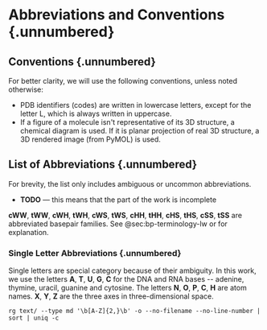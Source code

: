 # Abbreviations and Conventions {.unnumbered}


## Conventions {.unnumbered}

For better clarity, we will use the following conventions, unless noted otherwise:

* PDB identifiers (codes) are written in lowercase letters, except for the letter L, which is always written in uppercase.
* If a figure of a molecule isn't representative of its 3D structure, a chemical diagram is used. If it is planar projection of real 3D structure, a 3D rendered image (from PyMOL) is used.

## List of Abbreviations {.unnumbered}

For brevity, the list only includes ambiguous or uncommon abbreviations.

* **TODO** — this means that the part of the work is incomplete

**cWW**, **tWW**, **cWH**, **tWH**, **cWS**, **tWS**, **cHH**, **tHH**, **cHS**, **tHS**, **cSS**, **tSS** are abbreviated basepair families. See @sec:bp-terminology-lw or [](https://doi.org/10.1017/s1355838201002515) for explanation.

### Single Letter Abbreviations {.unnumbered}

Single letters are special category because of their ambiguity.
In this work, we use the letters **A**, **T**, **U**, **G**, **C** for the DNA and RNA bases -- adenine, thymine, uracil, guanine and cytosine.
The letters **N**, **O**, **P**, **C**, **H** are atom names.
**X**, **Y**, **Z** are the three axes in three-dimensional space.


```
rg text/ --type md '\b[A-Z]{2,}\b' -o --no-filename --no-line-number | sort | uniq -c
```
